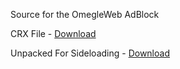 Source for the OmegleWeb AdBlock

CRX File - [Download](https://clients2.googleusercontent.com/crx/blobs/AeKPYwyKaoQi_BgaPYsPE2STJFyFsyDKdx3fPCBbeZ02R3HvvhObs3mQUnlqPBnMDsfjKhreR7uv0yl8fy8N6vDuROeWCD01QnTkcKYoKip0XUm78o1mVrFqBi5teB3h3ycAxlKa5cQmfBtNBq9-BPW-ief1Zg7CdlV7/lackbapjhdnkdiiffefiilfkhgaihhma.crx)

Unpacked For Sideloading - [Download](https://gofile.io/d/gqi652)
